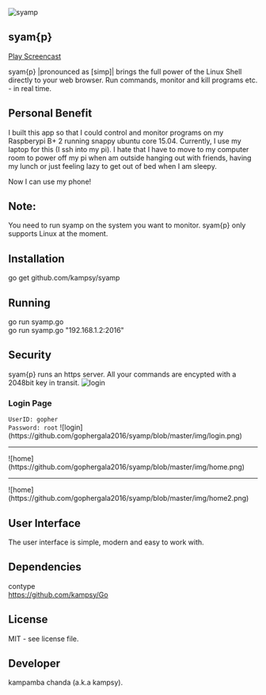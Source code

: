 ![syamp](https://github.com/gophergala2016/syamp/blob/master/reVres/canvas/kay.png)
## syam{p}
<a href="https://youtu.be/QiSiYVDjEw4">Play Screencast</a>

syam{p} |pronounced as [simp]| brings the full power of the Linux Shell directly to your web browser. Run commands,
monitor and kill programs etc. - in real time.

Personal Benefit
--------------------
I built this app so that I could control and monitor programs on my Raspberypi B+ 2 running snappy ubuntu
core 15.04.
Currently, I use my laptop for this (I ssh into my pi). I hate that I have to move 
to my computer room to power off my pi when am outside hanging out with friends, having my lunch or just feeling
lazy to get out of bed when I am sleepy.

Now I can use my phone!

Note:
-----
You need to run syamp on the system you want to monitor.
syam{p} only supports Linux at the moment.

Installation
-------------
go get github.com/kampsy/syamp

Running
--------
go run syamp.go
<br>
go run syamp.go "192.168.1.2:2016"

Security
--------
syam{p} runs an https server. All your commands are encypted with a 2048bit key in transit.
![login](https://github.com/gophergala2016/syamp/blob/master/img/keys.png)

<h3>Login Page</h3>
<code>UserID: gopher</code>
<br>
<code>Password: root</code>
![login](https://github.com/gophergala2016/syamp/blob/master/img/login.png)
<hr>
![home](https://github.com/gophergala2016/syamp/blob/master/img/home.png)
<hr>
![home](https://github.com/gophergala2016/syamp/blob/master/img/home2.png)

User Interface
---------------
The user interface is simple, modern and easy to work with.

Dependencies
-------------
contype
<br>
https://github.com/kampsy/Go

License
-------
MIT - see license file.

Developer
---------
kampamba chanda (a.k.a kampsy).
